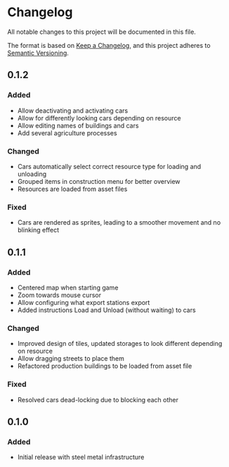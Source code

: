 # Changelog

All notable changes to this project will be documented in this file.

The format is based on [Keep a Changelog](https://keepachangelog.com/en/1.0.0/), and this project adheres to [Semantic Versioning](https://semver.org/spec/v2.0.0.html).

## 0.1.2

### Added

- Allow deactivating and activating cars
- Allow for differently looking cars depending on resource
- Allow editing names of buildings and cars
- Add several agriculture processes

### Changed

- Cars automatically select correct resource type for loading and unloading
- Grouped items in construction menu for better overview
- Resources are loaded from asset files

### Fixed

- Cars are rendered as sprites, leading to a smoother movement and no blinking effect

## 0.1.1

### Added

- Centered map when starting game
- Zoom towards mouse cursor
- Allow configuring what export stations export
- Added instructions Load and Unload (without waiting) to cars

### Changed

- Improved design of tiles, updated storages to look different depending on resource
- Allow dragging streets to place them
- Refactored production buildings to be loaded from asset file

### Fixed

- Resolved cars dead-locking due to blocking each other

## 0.1.0

### Added

- Initial release with steel metal infrastructure
